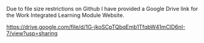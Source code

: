 Due to file size restrictions on Github I have provided a Google Drive link for the Work Integrated Learning Module Website.

https://drive.google.com/file/d/1G-jkoSCpTQbqEmb1TfqbW41mClD6nI-7/view?usp=sharing
